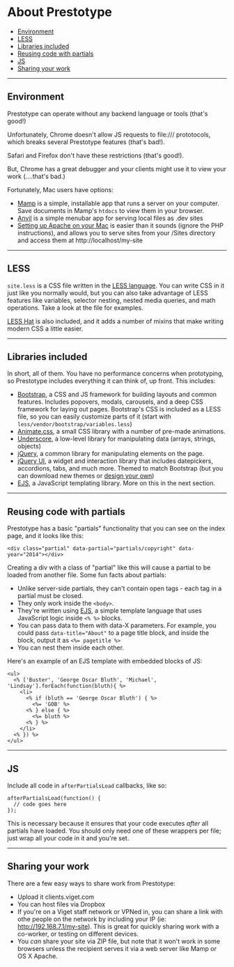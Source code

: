 # About Prestotype

- [Environment](#environment)
- [LESS](#less)
- [Libraries included](#libraries-included)
- [Reusing code with partials](#reusing-code-with-partials)
- [JS](#js)
- [Sharing your work](#sharing-your-work)

<hr>

## Environment

Prestotype can operate without any backend language or tools (that's good!)

Unfortunately, Chrome doesn't allow JS requests to file:/// prototocols, which breaks several Prestotype features (that's bad!).

Safari and Firefox don't have these restrictions (that's good!).

But, Chrome has a great debugger and your clients might use it to view your work (....that's bad.)

Fortunately, Mac users have options:

* [Mamp](http://www.mamp.info/en/) is a simple, installable app that runs a server on your computer. Save documents in Mamp's `htdocs` to view them in your browser.
* [Anvil](http://anvilformac.com/) is a simple menubar app for serving local files as .dev sites
* [Setting up Apache on your Mac](http://ole.michelsen.dk/blog/setup-local-web-server-apache-php-macos-x-mavericks/) is easier than it sounds (ignore the PHP instructions), and allows you to serve sites from your /Sites directory and access them at http://localhost/my-site

<hr>

## LESS

`site.less` is a CSS file written in the [LESS language](http://lesscss.org/features/). You can write CSS in it just like you normally would, but you can also take advantage of LESS features like variables, selector nesting, nested media queries, and math operations. Take a look at the file for examples.

[LESS Hat](https://github.com/madebysource/lesshat/blob/master/README.md#list-of-mixins) is also included, and it adds a number of mixins that make writing modern CSS a little easier.

<hr>

## Libraries included

In short, all of them. You have no performance concerns when prototyping, so Prestotype includes everything it can think of, up front. This includes:

* [Bootstrap](http://getbootstrap.com/2.3.2/getting-started.html), a CSS and JS framework for building layouts and common features. Includes popovers, modals, carousels, and a deep CSS framework for laying out pages. Bootstrap's CSS is included as a LESS file, so you can easily customize parts of it (start with `less/vendor/bootstrap/variables.less`)
* [Animate.css](http://daneden.github.io/animate.css/), a small CSS library with a number of pre-made animations.
* [Underscore](http://underscorejs.org/), a low-level library for manipulating data (arrays, strings, objects)
* [jQuery](http://api.jquery.com/), a common library for manipulating elements on the page.
* [jQuery UI](http://api.jqueryui.com/), a widget and interaction library that includes datepickers, accordions, tabs, and much more. Themed to match Bootstrap (but you can download new themes or [design your own](http://jqueryui.com/themeroller/))
* [EJS](https://github.com/visionmedia/ejs), a JavaScript templating library. More on this in the next section.

<hr>

## Reusing code with partials

Prestotype has a basic "partials" functionality that you can see on the index page, and it looks like this:

```
<div class="partial" data-partial="partials/copyright" data-year="2014"></div>
```

Creating a div with a class of "partial" like this will cause a partial to be loaded from another file. Some fun facts about partials:

* Unlike server-side partials, they can't contain open tags - each tag in a partial must be closed.
* They only work inside the `<body>`.
* They're written using [EJS](https://github.com/visionmedia/ejs), a simple template language that uses JavaScript logic inside `<% %>` blocks.
* You can pass data to them with data-X parameters. For example, you could pass `data-title="About"` to a page title block, and inside the block, output it as `<%= pagetitle %>`
* You can nest them inside each other.

Here's an example of an EJS template with embedded blocks of JS:

```
<ul>
  <% ['Buster', 'George Oscar Bluth', 'Michael', 'Lindsay'].forEach(function(bluth){ %>
    <li>
      <% if (bluth == 'George Oscar Bluth') { %>
        <%= 'GOB' %>
      <% } else { %>
        <%= bluth %>
      <% } %>
    </li>
  <% }) %>
</ul>
```

<hr>

## JS

Include all code in `afterPartialsLoad` callbacks, like so:

```
afterPartialsLoad(function() {
  // code goes here
});
```

This is necessary because it ensures that your code executes _after_ all partials have loaded. You should only need one of these wrappers per file; just wrap all your code in it and you're set.

<hr>

## Sharing your work

There are a few easy ways to share work from Prestotype:

* Upload it clients.viget.com
* You can host files via Dropbox
* If you're on a Viget staff network or VPNed in, you can share a link with othe people on the network by including your IP (ie: http://192.168.7.1/my-site). This is great for quickly sharing work with a co-worker, or testing on different devices.
* You _can_ share your site via ZIP file, but note that it won't work in some browsers unless the recipient serves it via a web server like Mamp or OS X Apache.
